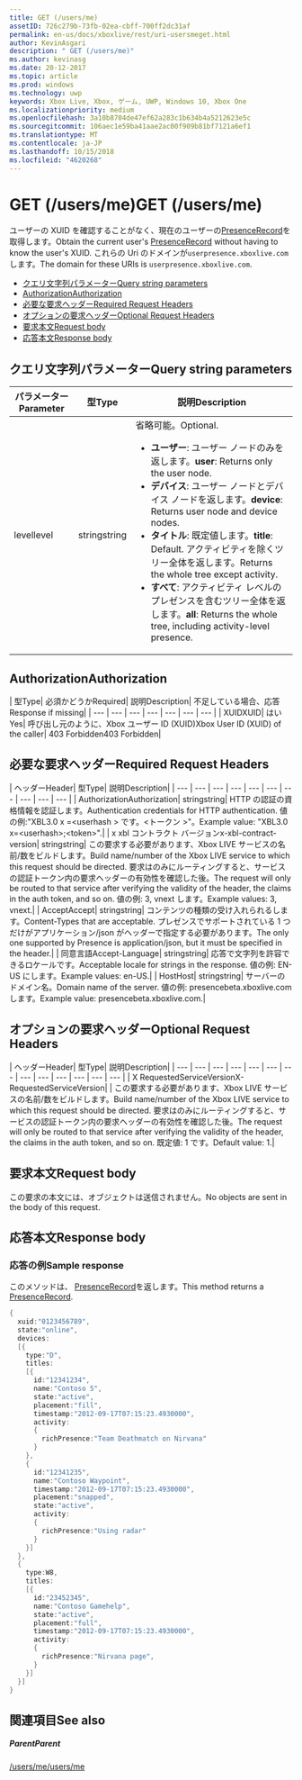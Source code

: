 ```yaml
---
title: GET (/users/me)
assetID: 726c279b-73fb-02ea-cbff-700ff2dc31af
permalink: en-us/docs/xboxlive/rest/uri-usersmeget.html
author: KevinAsgari
description: " GET (/users/me)"
ms.author: kevinasg
ms.date: 20-12-2017
ms.topic: article
ms.prod: windows
ms.technology: uwp
keywords: Xbox Live, Xbox, ゲーム, UWP, Windows 10, Xbox One
ms.localizationpriority: medium
ms.openlocfilehash: 3a10b8704de47ef62a283c1b634b4a5212623e5c
ms.sourcegitcommit: 106aec1e59ba41aae2ac00f909b81bf7121a6ef1
ms.translationtype: MT
ms.contentlocale: ja-JP
ms.lasthandoff: 10/15/2018
ms.locfileid: "4620268"
---
```

# <a name="get-usersme"></a><span data-ttu-id="164dc-104">GET (/users/me)</span><span class="sxs-lookup"><span data-stu-id="164dc-104">GET (/users/me)</span></span>
<span data-ttu-id="164dc-105">ユーザーの XUID を確認することがなく、現在のユーザーの[PresenceRecord](../../json/json-presencerecord.md)を取得します。</span><span class="sxs-lookup"><span data-stu-id="164dc-105">Obtain the current user's [PresenceRecord](../../json/json-presencerecord.md) without having to know the user's XUID.</span></span>
<span data-ttu-id="164dc-106">これらの Uri のドメインが`userpresence.xboxlive.com`します。</span><span class="sxs-lookup"><span data-stu-id="164dc-106">The domain for these URIs is `userpresence.xboxlive.com`.</span></span>

  * [<span data-ttu-id="164dc-107">クエリ文字列パラメーター</span><span class="sxs-lookup"><span data-stu-id="164dc-107">Query string parameters</span></span>](#ID4EZ)
  * [<span data-ttu-id="164dc-108">Authorization</span><span class="sxs-lookup"><span data-stu-id="164dc-108">Authorization</span></span>](#ID4EIC)
  * [<span data-ttu-id="164dc-109">必要な要求ヘッダー</span><span class="sxs-lookup"><span data-stu-id="164dc-109">Required Request Headers</span></span>](#ID4ELD)
  * [<span data-ttu-id="164dc-110">オプションの要求ヘッダー</span><span class="sxs-lookup"><span data-stu-id="164dc-110">Optional Request Headers</span></span>](#ID4EPF)
  * [<span data-ttu-id="164dc-111">要求本文</span><span class="sxs-lookup"><span data-stu-id="164dc-111">Request body</span></span>](#ID4EPG)
  * [<span data-ttu-id="164dc-112">応答本文</span><span class="sxs-lookup"><span data-stu-id="164dc-112">Response body</span></span>](#ID4E1G)

<a id="ID4EZ"></a>


## <a name="query-string-parameters"></a><span data-ttu-id="164dc-113">クエリ文字列パラメーター</span><span class="sxs-lookup"><span data-stu-id="164dc-113">Query string parameters</span></span>

| <span data-ttu-id="164dc-114">パラメーター</span><span class="sxs-lookup"><span data-stu-id="164dc-114">Parameter</span></span>| <span data-ttu-id="164dc-115">型</span><span class="sxs-lookup"><span data-stu-id="164dc-115">Type</span></span>| <span data-ttu-id="164dc-116">説明</span><span class="sxs-lookup"><span data-stu-id="164dc-116">Description</span></span>|
| --- | --- | --- |
| <span data-ttu-id="164dc-117">level</span><span class="sxs-lookup"><span data-stu-id="164dc-117">level</span></span>| <span data-ttu-id="164dc-118">string</span><span class="sxs-lookup"><span data-stu-id="164dc-118">string</span></span>| <span data-ttu-id="164dc-119">省略可能。</span><span class="sxs-lookup"><span data-stu-id="164dc-119">Optional.</span></span> <ul><li><span data-ttu-id="164dc-120"><b>ユーザー</b>: ユーザー ノードのみを返します。</span><span class="sxs-lookup"><span data-stu-id="164dc-120"><b>user</b>: Returns only the user node.</span></span></li><li><span data-ttu-id="164dc-121"><b>デバイス</b>: ユーザー ノードとデバイス ノードを返します。</span><span class="sxs-lookup"><span data-stu-id="164dc-121"><b>device</b>: Returns user node and device nodes.</span></span></li><li><span data-ttu-id="164dc-122"><b>タイトル</b>: 既定値します。</span><span class="sxs-lookup"><span data-stu-id="164dc-122"><b>title</b>: Default.</span></span> <span data-ttu-id="164dc-123">アクティビティを除くツリー全体を返します。</span><span class="sxs-lookup"><span data-stu-id="164dc-123">Returns the whole tree except activity.</span></span></li><li><span data-ttu-id="164dc-124"><b>すべて</b>: アクティビティ レベルのプレゼンスを含むツリー全体を返します。</span><span class="sxs-lookup"><span data-stu-id="164dc-124"><b>all</b>: Returns the whole tree, including activity-level presence.</span></span></li></ul> | 

<a id="ID4EIC"></a>


## <a name="authorization"></a><span data-ttu-id="164dc-125">Authorization</span><span class="sxs-lookup"><span data-stu-id="164dc-125">Authorization</span></span>

| <span data-ttu-id="164dc-126">型</span><span class="sxs-lookup"><span data-stu-id="164dc-126">Type</span></span>| <span data-ttu-id="164dc-127">必須かどうか</span><span class="sxs-lookup"><span data-stu-id="164dc-127">Required</span></span>| <span data-ttu-id="164dc-128">説明</span><span class="sxs-lookup"><span data-stu-id="164dc-128">Description</span></span>| <span data-ttu-id="164dc-129">不足している場合、応答</span><span class="sxs-lookup"><span data-stu-id="164dc-129">Response if missing</span></span>|
| --- | --- | --- | --- | --- | --- | --- |
| <span data-ttu-id="164dc-130">XUID</span><span class="sxs-lookup"><span data-stu-id="164dc-130">XUID</span></span>| <span data-ttu-id="164dc-131">はい</span><span class="sxs-lookup"><span data-stu-id="164dc-131">Yes</span></span>| <span data-ttu-id="164dc-132">呼び出し元のように、Xbox ユーザー ID (XUID)</span><span class="sxs-lookup"><span data-stu-id="164dc-132">Xbox User ID (XUID) of the caller</span></span>| <span data-ttu-id="164dc-133">403 Forbidden</span><span class="sxs-lookup"><span data-stu-id="164dc-133">403 Forbidden</span></span>|

<a id="ID4ELD"></a>


## <a name="required-request-headers"></a><span data-ttu-id="164dc-134">必要な要求ヘッダー</span><span class="sxs-lookup"><span data-stu-id="164dc-134">Required Request Headers</span></span>

| <span data-ttu-id="164dc-135">ヘッダー</span><span class="sxs-lookup"><span data-stu-id="164dc-135">Header</span></span>| <span data-ttu-id="164dc-136">型</span><span class="sxs-lookup"><span data-stu-id="164dc-136">Type</span></span>| <span data-ttu-id="164dc-137">説明</span><span class="sxs-lookup"><span data-stu-id="164dc-137">Description</span></span>|
| --- | --- | --- | --- | --- | --- | --- | --- | --- | --- |
| <span data-ttu-id="164dc-138">Authorization</span><span class="sxs-lookup"><span data-stu-id="164dc-138">Authorization</span></span>| <span data-ttu-id="164dc-139">string</span><span class="sxs-lookup"><span data-stu-id="164dc-139">string</span></span>| <span data-ttu-id="164dc-140">HTTP の認証の資格情報を認証します。</span><span class="sxs-lookup"><span data-stu-id="164dc-140">Authentication credentials for HTTP authentication.</span></span> <span data-ttu-id="164dc-141">値の例:"XBL3.0 x =&lt;userhash > です。&lt;トークン >"。</span><span class="sxs-lookup"><span data-stu-id="164dc-141">Example value: "XBL3.0 x=&lt;userhash>;&lt;token>".</span></span>|
| <span data-ttu-id="164dc-142">x xbl コントラクト バージョン</span><span class="sxs-lookup"><span data-stu-id="164dc-142">x-xbl-contract-version</span></span>| <span data-ttu-id="164dc-143">string</span><span class="sxs-lookup"><span data-stu-id="164dc-143">string</span></span>| <span data-ttu-id="164dc-144">この要求する必要があります、Xbox LIVE サービスの名前/数をビルドします。</span><span class="sxs-lookup"><span data-stu-id="164dc-144">Build name/number of the Xbox LIVE service to which this request should be directed.</span></span> <span data-ttu-id="164dc-145">要求はのみにルーティングすると、サービスの認証トークン内の要求ヘッダーの有効性を確認した後。</span><span class="sxs-lookup"><span data-stu-id="164dc-145">The request will only be routed to that service after verifying the validity of the header, the claims in the auth token, and so on.</span></span> <span data-ttu-id="164dc-146">値の例: 3, vnext します。</span><span class="sxs-lookup"><span data-stu-id="164dc-146">Example values: 3, vnext.</span></span>|
| <span data-ttu-id="164dc-147">Accept</span><span class="sxs-lookup"><span data-stu-id="164dc-147">Accept</span></span>| <span data-ttu-id="164dc-148">string</span><span class="sxs-lookup"><span data-stu-id="164dc-148">string</span></span>| <span data-ttu-id="164dc-149">コンテンツの種類の受け入れられるします。</span><span class="sxs-lookup"><span data-stu-id="164dc-149">Content-Types that are acceptable.</span></span> <span data-ttu-id="164dc-150">プレゼンスでサポートされている 1 つだけがアプリケーション/json がヘッダーで指定する必要があります。</span><span class="sxs-lookup"><span data-stu-id="164dc-150">The only one supported by Presence is application/json, but it must be specified in the header.</span></span>|
| <span data-ttu-id="164dc-151">同意言語</span><span class="sxs-lookup"><span data-stu-id="164dc-151">Accept-Language</span></span>| <span data-ttu-id="164dc-152">string</span><span class="sxs-lookup"><span data-stu-id="164dc-152">string</span></span>| <span data-ttu-id="164dc-153">応答で文字列を許容できるロケールです。</span><span class="sxs-lookup"><span data-stu-id="164dc-153">Acceptable locale for strings in the response.</span></span> <span data-ttu-id="164dc-154">値の例: EN-US にします。</span><span class="sxs-lookup"><span data-stu-id="164dc-154">Example values: en-US.</span></span>|
| <span data-ttu-id="164dc-155">Host</span><span class="sxs-lookup"><span data-stu-id="164dc-155">Host</span></span>| <span data-ttu-id="164dc-156">string</span><span class="sxs-lookup"><span data-stu-id="164dc-156">string</span></span>| <span data-ttu-id="164dc-157">サーバーのドメイン名。</span><span class="sxs-lookup"><span data-stu-id="164dc-157">Domain name of the server.</span></span> <span data-ttu-id="164dc-158">値の例: presencebeta.xboxlive.com します。</span><span class="sxs-lookup"><span data-stu-id="164dc-158">Example value: presencebeta.xboxlive.com.</span></span>|

<a id="ID4EPF"></a>


## <a name="optional-request-headers"></a><span data-ttu-id="164dc-159">オプションの要求ヘッダー</span><span class="sxs-lookup"><span data-stu-id="164dc-159">Optional Request Headers</span></span>

| <span data-ttu-id="164dc-160">ヘッダー</span><span class="sxs-lookup"><span data-stu-id="164dc-160">Header</span></span>| <span data-ttu-id="164dc-161">型</span><span class="sxs-lookup"><span data-stu-id="164dc-161">Type</span></span>| <span data-ttu-id="164dc-162">説明</span><span class="sxs-lookup"><span data-stu-id="164dc-162">Description</span></span>|
| --- | --- | --- | --- | --- | --- | --- | --- | --- | --- | --- | --- | --- |
| <span data-ttu-id="164dc-163">X RequestedServiceVersion</span><span class="sxs-lookup"><span data-stu-id="164dc-163">X-RequestedServiceVersion</span></span>|  | <span data-ttu-id="164dc-164">この要求する必要があります、Xbox LIVE サービスの名前/数をビルドします。</span><span class="sxs-lookup"><span data-stu-id="164dc-164">Build name/number of the Xbox LIVE service to which this request should be directed.</span></span> <span data-ttu-id="164dc-165">要求はのみにルーティングすると、サービスの認証トークン内の要求ヘッダーの有効性を確認した後。</span><span class="sxs-lookup"><span data-stu-id="164dc-165">The request will only be routed to that service after verifying the validity of the header, the claims in the auth token, and so on.</span></span> <span data-ttu-id="164dc-166">既定値: 1 です。</span><span class="sxs-lookup"><span data-stu-id="164dc-166">Default value: 1.</span></span>|

<a id="ID4EPG"></a>


## <a name="request-body"></a><span data-ttu-id="164dc-167">要求本文</span><span class="sxs-lookup"><span data-stu-id="164dc-167">Request body</span></span>

<span data-ttu-id="164dc-168">この要求の本文には、オブジェクトは送信されません。</span><span class="sxs-lookup"><span data-stu-id="164dc-168">No objects are sent in the body of this request.</span></span>

<a id="ID4E1G"></a>


## <a name="response-body"></a><span data-ttu-id="164dc-169">応答本文</span><span class="sxs-lookup"><span data-stu-id="164dc-169">Response body</span></span>

<a id="ID4EAH"></a>


### <a name="sample-response"></a><span data-ttu-id="164dc-170">応答の例</span><span class="sxs-lookup"><span data-stu-id="164dc-170">Sample response</span></span>

<span data-ttu-id="164dc-171">このメソッドは、 [PresenceRecord](../../json/json-presencerecord.md)を返します。</span><span class="sxs-lookup"><span data-stu-id="164dc-171">This method returns a [PresenceRecord](../../json/json-presencerecord.md).</span></span>


```cpp
{
  xuid:"0123456789",
  state:"online",
  devices:
  [{
    type:"D",
    titles:
    [{
      id:"12341234",
      name:"Contoso 5",
      state:"active",
      placement:"fill",
      timestamp:"2012-09-17T07:15:23.4930000",
      activity:
      {
        richPresence:"Team Deathmatch on Nirvana"
      }
    },
    {
      id:"12341235",
      name:"Contoso Waypoint",
      timestamp:"2012-09-17T07:15:23.4930000",
      placement:"snapped",
      state:"active",
      activity:
      {
        richPresence:"Using radar"
      }
    }]
  },
  {
    type:W8,
    titles:
    [{
      id:"23452345",
      name:"Contoso Gamehelp",
      state:"active",
      placement:"full",
      timestamp:"2012-09-17T07:15:23.4930000",
      activity:
      {
        richPresence:"Nirvana page",
      }
    }]
  }]
}

```


<a id="ID4EQH"></a>


## <a name="see-also"></a><span data-ttu-id="164dc-172">関連項目</span><span class="sxs-lookup"><span data-stu-id="164dc-172">See also</span></span>

<a id="ID4ESH"></a>


##### <a name="parent"></a><span data-ttu-id="164dc-173">Parent</span><span class="sxs-lookup"><span data-stu-id="164dc-173">Parent</span></span>

[<span data-ttu-id="164dc-174">/users/me</span><span class="sxs-lookup"><span data-stu-id="164dc-174">/users/me</span></span>](uri-usersme.md)
